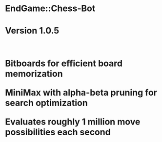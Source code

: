 # EndGame::Chess-Bot
<h1>Version 1.0.5<h1><br />
<b>Bitboards</b> for efficient board memorization<br />

<b>MiniMax</b> with <b>alpha-beta pruning</b> for search optimization<br />

Evaluates roughly <b>1 million</b> move possibilities each second
